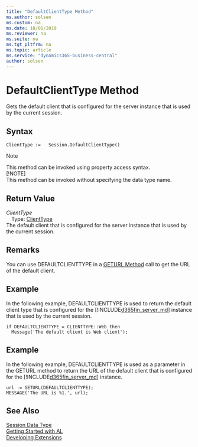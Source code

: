 ```yaml
---
title: "DefaultClientType Method"
ms.author: solsen
ms.custom: na
ms.date: 10/01/2019
ms.reviewer: na
ms.suite: na
ms.tgt_pltfrm: na
ms.topic: article
ms.service: "dynamics365-business-central"
author: solsen
---
```

[//]: # (START>DO_NOT_EDIT)
[//]: # (IMPORTANT:Do not edit any of the content between here and the END>DO_NOT_EDIT.)
[//]: # (Any modifications should be made in the .xml files in the ModernDev repo.)
# DefaultClientType Method
Gets the default client that is configured for the server instance that is used by the current session.


## Syntax
```
ClientType :=   Session.DefaultClientType()
```
> [!NOTE]  
> This method can be invoked using property access syntax.  
> [!NOTE]  
> This method can be invoked without specifying the data type name.  


## Return Value
*ClientType*  
&emsp;Type: [ClientType](../clienttype/clienttype-option.md)  
The default client that is configured for the server instance that is used by the current session.  


[//]: # (IMPORTANT: END>DO_NOT_EDIT)

## Remarks  
 You can use DEFAULTCLIENTTYPE in a [GETURL Method](../../methods/devenv-geturl-method.md) call to get the URL of the default client.  

## Example  
 In the following example, DEFAULTCLIENTTYPE is used to return the default client type that is configured for the [!INCLUDE[d365fin_server_md](../../includes/d365fin_server_md.md)] instance that is used by the current session.  

```  
if DEFAULTCLIENTTYPE = CLIENTTYPE::Web then  
  Message('The default client is Web client');  
```  

## Example  
 In the following example, DEFAULTCLIENTTYPE is used as a parameter in the GETURL method to return the URL of the default client that is configured for the [!INCLUDE[d365fin_server_md](../../includes/d365fin_server_md.md)] instance.  

```  
url := GETURL(DEFAULTCLIENTTYPE);  
MESSAGE('The URL is %1.', url);  
```  

## See Also
[Session Data Type](session-data-type.md)  
[Getting Started with AL](../../devenv-get-started.md)  
[Developing Extensions](../../devenv-dev-overview.md)